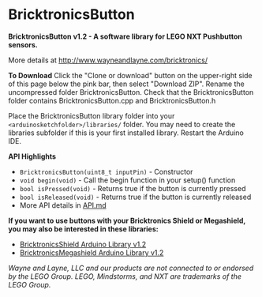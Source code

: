 BricktronicsButton
==================

**BricktronicsButton v1.2 - A software library for LEGO NXT Pushbutton sensors.**

More details at http://www.wayneandlayne.com/bricktronics/

**To Download**
Click the "Clone or download" button on the upper-right side of this page below the pink bar, then select "Download ZIP". Rename the uncompressed folder BricktronicsButton. Check that the BricktronicsButton folder contains BricktronicsButton.cpp and BricktronicsButton.h

Place the BricktronicsButton library folder into your `<arduinosketchfolder>/libraries/` folder. You may need to create the libraries subfolder if this is your first installed library. Restart the Arduino IDE.

**API Highlights**
* `BricktronicsButton(uint8_t inputPin)` - Constructor
* `void begin(void)` - Call the begin function in your setup() function
* `bool isPressed(void)` - Returns true if the button is currently pressed
* `bool isReleased(void)` - Returns true if the button is currently released
* More API details in [API.md](API.md)

**If you want to use buttons with your Bricktronics Shield or Megashield, you may also be interested in these libraries:**
* [BricktronicsShield Arduino Library v1.2](https://github.com/wayneandlayne/BricktronicsShield)
* [BricktronicsMegashield Arduino Library v1.2](https://github.com/wayneandlayne/BricktronicsMegashield)

_Wayne and Layne, LLC and our products are not connected to or endorsed by the LEGO Group. LEGO, Mindstorms, and NXT are trademarks of the LEGO Group._


